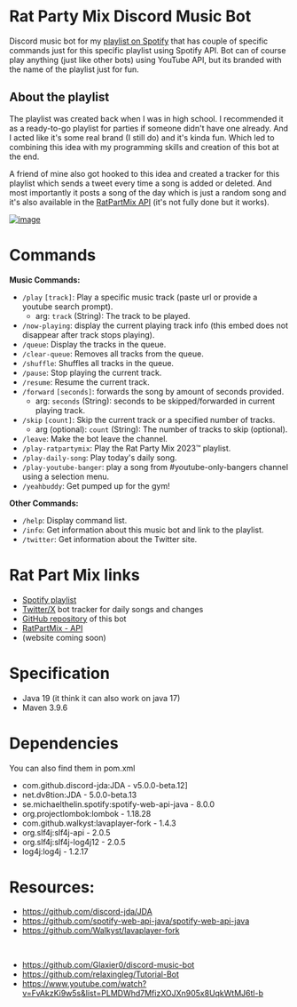 # Rat Party Mix Discord Music Bot
Discord music bot for my [playlist on Spotify](https://open.spotify.com/playlist/0RHhiQ6hGLKgjE7eqNdXzh) that has couple of specific commands just for this specific playlist using Spotify API. 
Bot can of course play anything (just like other bots) using YouTube API, but its branded with the name of the playlist just for fun. 

## About the playlist
The playlist was created back when I was in high school. I recommended it as a ready-to-go playlist for parties if someone didn't have one already. 
And I acted like it's some real brand (I still do) and it's kinda fun. Which led to combining this idea with my programming skills and creation of this bot at the end. <br>

A friend of mine also got hooked to this idea and created a tracker for this playlist which sends a tweet every time a song is added or deleted. And most importantly it posts a song of the day
which is just a random song and it's also available in the [RatPartMix API](http://130.61.63.141:8888/docs) (it's not fully done but it works).

[![image](https://github.com/JakubDralus/Rat-Party-Mix-discord-bot/assets/129612952/9e5837e6-0a5b-4e4e-b777-3b45372a4d31)](https://open.spotify.com/playlist/0RHhiQ6hGLKgjE7eqNdXzh)

# Commands
**Music Commands:**
- `/play` `[track]`: Play a specific music track (paste url or provide a youtube search prompt).
  - arg: `track` (String): The track to be played.
- `/now-playing`: display the current playing track info (this embed does not disappear after track stops playing).
- `/queue`: Display the tracks in the queue.
- `/clear-queue`: Removes all tracks from the queue.
- `/shuffle`: Shuffles all tracks in the queue.
- `/pause`: Stop playing the current track.
- `/resume`: Resume the current track.
- `/forward` `[seconds]`: forwards the song by amount of seconds provided.
  - arg: `seconds` (String): seconds to be skipped/forwarded in current playing track.
- `/skip` `[count]`: Skip the current track or a specified number of tracks.
  - arg (optional): `count` (String): The number of tracks to skip (optional).
- `/leave`: Make the bot leave the channel.
- `/play-ratpartymix`: Play the Rat Party Mix 2023™ playlist.
- `/play-daily-song`: Play today's daily song.
- `/play-youtube-banger`: play a song from #youtube-only-bangers channel using a selection menu.
- `/yeahbuddy`: Get pumped up for the gym!

**Other Commands:**
- `/help`: Display command list.
- `/info`: Get information about this music bot and link to the playlist.
- `/twitter`: Get information about the Twitter site.


# Rat Part Mix links
- [Spotify playlist](https://open.spotify.com/playlist/0RHhiQ6hGLKgjE7eqNdXzh)
- [Twitter/X](https://twitter.com/RatPartyMix) bot tracker for daily songs and changes
- [GitHub repository](https://github.com/JakubDralus/Rat-Party-Mix-discord-music-bot) of this bot
- [RatPartMix - API](http://130.61.63.141:8888/docs)
- (website coming soon)

# Specification
- Java 19 (it think it can also work on java 17)
- Maven 3.9.6

# Dependencies
You can also find them in pom.xml
- com.github.discord-jda:JDA - v5.0.0-beta.12]
- net.dv8tion:JDA - 5.0.0-beta.13
- se.michaelthelin.spotify:spotify-web-api-java - 8.0.0
- org.projectlombok:lombok - 1.18.28
- com.github.walkyst:lavaplayer-fork - 1.4.3
- org.slf4j:slf4j-api - 2.0.5
- org.slf4j:slf4j-log4j12 - 2.0.5
- log4j:log4j - 1.2.17

# Resources:
- https://github.com/discord-jda/JDA
- https://github.com/spotify-web-api-java/spotify-web-api-java
- https://github.com/Walkyst/lavaplayer-fork
<br>

- https://github.com/Glaxier0/discord-music-bot
- https://github.com/relaxingleg/Tutorial-Bot
- https://www.youtube.com/watch?v=FvAkzKi9w5s&list=PLMDWhd7MfizXOJXn905x8UqkWtMJ6tl-b
